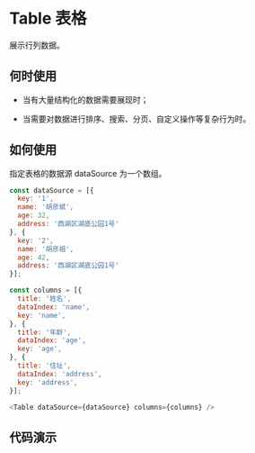 # Table 表格

展示行列数据。

## 何时使用

* 当有大量结构化的数据需要展现时；

* 当需要对数据进行排序、搜索、分页、自定义操作等复杂行为时。

## 如何使用

指定表格的数据源 dataSource 为一个数组。

```js
const dataSource = [{
  key: '1',
  name: '胡彦斌',
  age: 32,
  address: '西湖区湖底公园1号'
}, {
  key: '2',
  name: '胡彦祖',
  age: 42,
  address: '西湖区湖底公园1号'
}];

const columns = [{
  title: '姓名',
  dataIndex: 'name',
  key: 'name',
}, {
  title: '年龄',
  dataIndex: 'age',
  key: 'age',
}, {
  title: '住址',
  dataIndex: 'address',
  key: 'address',
}];

<Table dataSource={dataSource} columns={columns} />
```

## 代码演示

